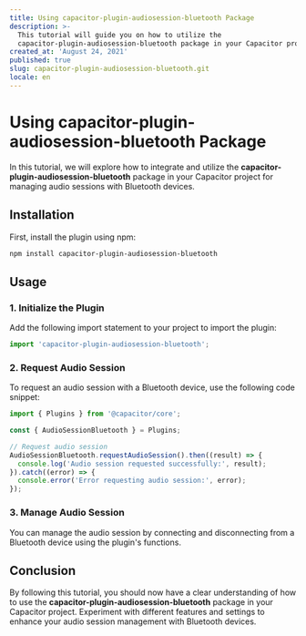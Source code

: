 ```yaml
---
title: Using capacitor-plugin-audiosession-bluetooth Package
description: >-
  This tutorial will guide you on how to utilize the
  capacitor-plugin-audiosession-bluetooth package in your Capacitor project.
created_at: 'August 24, 2021'
published: true
slug: capacitor-plugin-audiosession-bluetooth.git
locale: en
---
```


# Using capacitor-plugin-audiosession-bluetooth Package

In this tutorial, we will explore how to integrate and utilize the **capacitor-plugin-audiosession-bluetooth** package in your Capacitor project for managing audio sessions with Bluetooth devices.

## Installation

First, install the plugin using npm:

```bash
npm install capacitor-plugin-audiosession-bluetooth
```

## Usage

### 1. Initialize the Plugin

Add the following import statement to your project to import the plugin:

```typescript
import 'capacitor-plugin-audiosession-bluetooth';
```

### 2. Request Audio Session

To request an audio session with a Bluetooth device, use the following code snippet:

```typescript
import { Plugins } from '@capacitor/core';

const { AudioSessionBluetooth } = Plugins;

// Request audio session
AudioSessionBluetooth.requestAudioSession().then((result) => {
  console.log('Audio session requested successfully:', result);
}).catch((error) => {
  console.error('Error requesting audio session:', error);
});
```

### 3. Manage Audio Session

You can manage the audio session by connecting and disconnecting from a Bluetooth device using the plugin's functions.

## Conclusion

By following this tutorial, you should now have a clear understanding of how to use the **capacitor-plugin-audiosession-bluetooth** package in your Capacitor project. Experiment with different features and settings to enhance your audio session management with Bluetooth devices.
```
```
